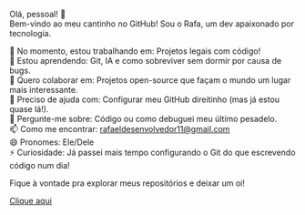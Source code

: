 Olá, pessoal! 👋  
Bem-vindo ao meu cantinho no GitHub! Sou o Rafa, um dev apaixonado por tecnologia.  

🔭 No momento, estou trabalhando em: Projetos legais com código!  
🌱 Estou aprendendo: Git, IA e como sobreviver sem dormir por causa de bugs.  
👯 Quero colaborar em: Projetos open-source que façam o mundo um lugar mais interessante.  
🤔 Preciso de ajuda com: Configurar meu GitHub direitinho (mas já estou quase lá!).  
💬 Pergunte-me sobre: Código ou como debuguei meu último pesadelo.  
📫 Como me encontrar: rafaeldesenvolvedor11@gmail.com  
😄 Pronomes: Ele/Dele  
⚡ Curiosidade: Já passei mais tempo configurando o Git do que escrevendo código num dia!  

Fique à vontade pra explorar meus repositórios e deixar um oi!  

[Clique aqui]()  
